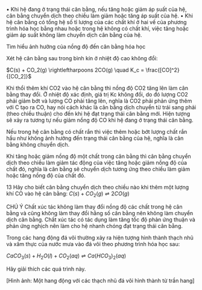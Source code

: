 • Khi hệ đang ở trạng thái cân bằng, nếu tăng hoặc giảm áp suất của hệ, cân bằng chuyển dịch theo chiều làm giảm hoặc tăng áp suất của hệ.
• Khi hệ cân bằng có tổng hệ số tỉ lượng của các chất khí ở hai vế của phương trình hóa học bằng nhau hoặc trong hệ không có chất khí, việc tăng hoặc giảm áp suất không làm chuyển dịch cân bằng của hệ.

Tìm hiểu ảnh hưởng của nồng độ đến cân bằng hóa học

Xét hệ cân bằng sau trong bình kín ở nhiệt độ cao không đổi:

$C(s) + CO_2(g) \rightleftharpoons 2CO(g) \quad K_c = \frac{[CO]^2}{[CO_2]}$

Khi thổi thêm khí CO2 vào hệ cân bằng thì nồng độ CO2 tăng lên làm cân bằng thay đổi. Ở nhiệt độ xác định, giá trị Kc không đổi, do đó lượng CO2 phải giảm bớt và lượng CO phải tăng lên, nghĩa là CO2 phải phản ứng thêm với C tạo ra CO, hay nói cách khác là cân bằng dịch chuyển từ trái sang phải (theo chiều thuận) cho đến khi hệ đạt trạng thái cân bằng mới. Hiện tượng sẽ xảy ra tương tự nếu giảm nồng độ CO khi hệ đang ở trạng thái cân bằng.

Nếu trong hệ cân bằng có chất rắn thì việc thêm hoặc bớt lượng chất rắn hầu như không ảnh hưởng đến trạng thái cân bằng của hệ, nghĩa là cân bằng không chuyển dịch.

Khi tăng hoặc giảm nồng độ một chất trong cân bằng thì cân bằng chuyển dịch theo chiều làm giảm tác động của việc tăng hoặc giảm nồng độ của chất đó, nghĩa là cân bằng sẽ chuyển dịch tương ứng theo chiều làm giảm hoặc tăng nồng độ của chất đó.

13 Hãy cho biết cân bằng chuyển dịch theo chiều nào khi thêm một lượng khí CO vào hệ cân bằng:
$C(s) + CO_2(g) \rightleftharpoons 2CO(g)$

CHÚ Ý
Chất xúc tác không làm thay đổi nồng độ các chất trong hệ cân bằng và cũng không làm thay đổi hằng số cân bằng nên không làm chuyển dịch cân bằng. Chất xúc tác có tác dụng làm tăng tốc độ phản ứng thuận và phản ứng nghịch nên làm cho hệ nhanh chóng đạt trạng thái cân bằng.

Trong các hang động đá vôi thường xảy ra hiện tượng hình thành thạch nhũ và xâm thực của nước mưa vào đá vôi theo phương trình hóa học sau:

$CaCO_3(s) + H_2O(l) + CO_2(aq) \rightleftharpoons Ca(HCO_3)_2(aq)$

Hãy giải thích các quá trình này.

[Hình ảnh: Một hang động với các thạch nhũ đá vôi hình thành từ trần hang]